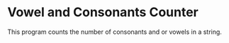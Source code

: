 # Vowel and Consonants Counter 

This program counts the number of consonants and or vowels in a string.
